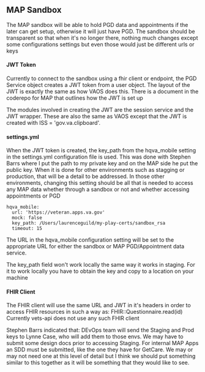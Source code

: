 
## MAP Sandbox

The MAP sandbox will be able to hold PGD data and appointments if the later can get setup, otherwise it will just have PGD. 
The sandbox should be transparent so that when it's no longer there, nothing much changes except some 
configurations settings but even those would just be different urls or keys

#### JWT Token

Currently to connect to the sandbox using a fhir client or endpoint, the PGD Service object creates a JWT token from a user object. 
The layout of the JWT is exactly the same as how VAOS does this. There is a document in the coderepo for MAP that outlines how the JWT is set up

The modules involved in creating the JWT are the session service and the JWT wrapper. These are also the same as VAOS except that the
JWT is created with ISS = 'gov.va.clipboard'. 


#### settings.yml

When the JWT token is created, the key_path from the hqva_mobile setting in the settings.yml configuration file is used. This was done with Stephen Barrs
where I put the path to my private key and on the MAP side he put the public key. When it is done for other environments such as stagging or production, that 
will be a detail to be addressed. In those other environments, changing this setting should be all that is needed to access any MAP data 
whether through a sandbox or not and whether accessing appointments or PGD

```
hqva_mobile:
  url: 'https://veteran.apps.va.gov'
  mock: false
  key_path: /Users/laurenceguild/my-play-certs/sandbox_rsa
  timeout: 15
```

The URL in the hqva_mobile configuration setting will be set to the appropriate URL for either the sandbox or MAP PGD/Appointment data service.

The key_path field won't work locally the same way it works in staging. For it to work locally you have to obtain the key and copy to a location on your machine

#### FHIR Client

The FHIR client will use the same URL and JWT in it's headers in order to access FHIR resources in such a way as:
FHIR::Questionnaire.read(id)
Currently vets-api does not use any such FHIR client

Stephen Barrs indicated that:
DEvOps team will send the Staging and Prod keys to Lynne Case, who will add them to those envs. We may have to submit some design docs prior to accessing Staging. For internal MAP Apps an SDD must be submitted, like the one they have for GetCare.  We may or may not need one at this level of detail but I think we should put something similar to this together as it will be something that they would like to see.



